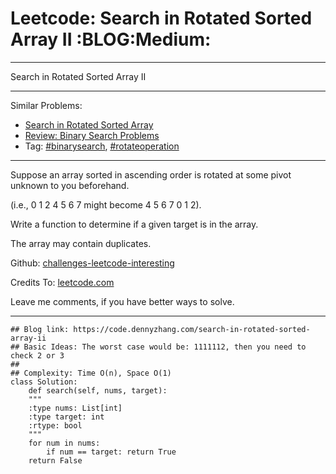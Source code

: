 
# Leetcode: Search in Rotated Sorted Array II     :BLOG:Medium:

---

Search in Rotated Sorted Array II  

---

Similar Problems:  

-   [Search in Rotated Sorted Array](https://code.dennyzhang.com/search-in-rotated-sorted-array)
-   [Review: Binary Search Problems](https://code.dennyzhang.com/review-binarysearch)
-   Tag: [#binarysearch](https://code.dennyzhang.com/tag/binarysearch), [#rotateoperation](https://code.dennyzhang.com/tag/rotateoperation)

---

Suppose an array sorted in ascending order is rotated at some pivot unknown to you beforehand.  

(i.e., 0 1 2 4 5 6 7 might become 4 5 6 7 0 1 2).  

Write a function to determine if a given target is in the array.  

The array may contain duplicates.  

Github: [challenges-leetcode-interesting](https://github.com/DennyZhang/challenges-leetcode-interesting/tree/master/problems/search-in-rotated-sorted-array-ii)  

Credits To: [leetcode.com](https://leetcode.com/problems/search-in-rotated-sorted-array-ii/description/)  

Leave me comments, if you have better ways to solve.  

---

    ## Blog link: https://code.dennyzhang.com/search-in-rotated-sorted-array-ii
    ## Basic Ideas: The worst case would be: 1111112, then you need to check 2 or 3
    ##
    ## Complexity: Time O(n), Space O(1)
    class Solution:
        def search(self, nums, target):
    	"""
    	:type nums: List[int]
    	:type target: int
    	:rtype: bool
    	"""
    	for num in nums:
    	    if num == target: return True
    	return False

